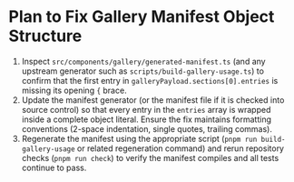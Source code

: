 # Plan to Fix Gallery Manifest Object Structure

1. Inspect `src/components/gallery/generated-manifest.ts` (and any upstream generator such as `scripts/build-gallery-usage.ts`) to confirm that the first entry in `galleryPayload.sections[0].entries` is missing its opening `{` brace.
2. Update the manifest generator (or the manifest file if it is checked into source control) so that every entry in the `entries` array is wrapped inside a complete object literal. Ensure the fix maintains formatting conventions (2-space indentation, single quotes, trailing commas).
3. Regenerate the manifest using the appropriate script (`pnpm run build-gallery-usage` or related regeneration command) and rerun repository checks (`pnpm run check`) to verify the manifest compiles and all tests continue to pass.
